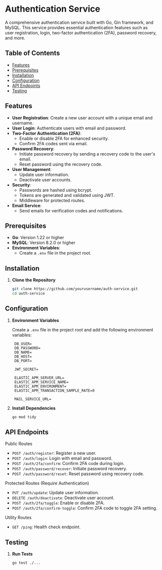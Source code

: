 # Authentication Service

A comprehensive authentication service built with Go, Gin framework, and MySQL. This service provides essential authentication features such as user registration, login, two-factor authentication (2FA), password recovery, and more.

## Table of Contents

- [Features](#features)
- [Prerequisites](#prerequisites)
- [Installation](#installation)
- [Configuration](#configuration)
- [API Endpoints](#api-endpoints)
- [Testing](#testing)

## Features

- **User Registration**: Create a new user account with a unique email and username.
- **User Login**: Authenticate users with email and password.
- **Two-Factor Authentication (2FA)**:
  - Enable or disable 2FA for enhanced security.
  - Confirm 2FA codes sent via email.
- **Password Recovery**:
  - Initiate password recovery by sending a recovery code to the user's email.
  - Reset password using the recovery code.
- **User Management**:
  - Update user information.
  - Deactivate user accounts.
- **Security**:
  - Passwords are hashed using bcrypt.
  - Tokens are generated and validated using JWT.
  - Middleware for protected routes.
- **Email Service**:
  - Send emails for verification codes and notifications.

## Prerequisites

- **Go**: Version 1.22 or higher
- **MySQL**: Version 8.2.0 or higher
- **Environment Variables**:
  - Create a `.env` file in the project root.

## Installation

1. **Clone the Repository**

   ```bash
   git clone https://github.com/yourusername/auth-service.git
   cd auth-service

## Configuration

1. **Environment Variables**

   Create a `.env` file in the project root and add the following environment variables:

   ```env
    DB_USER=
    DB_PASSWORD=
    DB_NAME=
    DB_HOST=
    DB_PORT=

    JWT_SECRET=

    ELASTIC_APM_SERVER_URL=
    ELASTIC_APM_SERVICE_NAME=
    ELASTIC_APM_ENVIRONMENT=
    ELASTIC_APM_TRANSACTION_SAMPLE_RATE=0

    MAIL_SERVICE_URL=
    ```

2. **Install Dependencies**

   ```bash
   go mod tidy
   ```

## API Endpoints

Public Routes
- `POST /auth/register`: Register a new user.
- `POST /auth/login`: Login with email and password.
- `POST /auth/2fa/confirm`: Confirm 2FA code during login.
- `POST /auth/password/recover`: Initiate password recovery.
- `POST /auth/password/reset`: Reset password using recovery code.

Protected Routes (Require Authentication)
- `PUT /auth/update`: Update user information.
- `DELETE /auth/deactivate`: Deactivate user account.
- `POST /auth/2fa/toggle`: Enable or disable 2FA.
- `POST /auth/2fa/confirm-toggle`: Confirm 2FA code to toggle 2FA setting.

Utility Routes
- `GET /ping`: Health check endpoint.

## Testing

1. **Run Tests**

   ```bash
   go test ./...
   ```